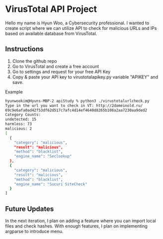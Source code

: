 # VirusTotal API Project
Hello my name is Hyun Woo, a Cybersecurity professional. I wanted to create script where we can utilize API to check for malicious URLs and IPs based on available database from VirusTotal.

## Instructions
1. Clone the github repo
2. Go to VirusTotal and create a free account
3. Go to settings and request for your free API Key
4. Copy & paste your API key to virustotalapikey.py variable "APIKEY" and save.

Example
```bash
hyunwookim@Hyuns-MBP-2 apiStudy % python3 ./virustotalurlcheck.py 
Type in the url you want to check in VT: http://2domeinold.ru/
69c9e6afa0ad42f53df62d517c7afc4d14ef4640d8265b108a2aa7230aa9ded2
Category Counts: 
undetected: 15
harmless: 73
malicious: 2
[
  {
    "category": "malicious",
    "result": "malicious",
    "method": "blacklist",
    "engine_name": "Seclookup"
  },
  {
    "category": "malicious",
    "result": "malicious",
    "method": "blacklist",
    "engine_name": "Sucuri SiteCheck"
  }
]
```
## Future Updates
In the next iteration, I plan on adding a feature where you can import local files and check hashes. With enough features, I plan on implementing argparse to introduce menu.